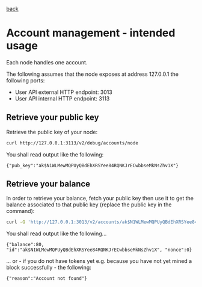[back](./README.md)
# Account management - intended usage

Each node handles one account.

The following assumes that the node exposes at address 127.0.0.1 the following ports:
* User API external HTTP endpoint: 3013
* User API internal HTTP endpoint: 3113

## Retrieve your public key

Retrieve the public key of your node:
```bash
curl http://127.0.0.1:3113/v2/debug/accounts/node
```
You shall read output like the following:
```
{"pub_key":"ak$N1WLMewMQPUyQBdEhXRSYee84RQNKJrECwbbseMkNsZhv1X"}
```

## Retrieve your balance

In order to retrieve your balance, fetch your public key then use it to get the balance associated to that public key (replace the public key in the command):
```bash
curl -G 'http://127.0.0.1:3013/v2/accounts/ak$N1WLMewMQPUyQBdEhXRSYee84RQNKJrECwbbseMkNsZhv1X'
```
You shall read output like the following...
```
{"balance":80, "id":"ak$N1WLMewMQPUyQBdEhXRSYee84RQNKJrECwbbseMkNsZhv1X", "nonce":0}
```
... or - if you do not have tokens yet e.g. because you have not yet mined a block successfully - the following:
```
{"reason":"Account not found"}
```
